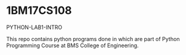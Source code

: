 # 1BM17CS108
PYTHON-LAB1-INTRO

  This repo contains python programs done in which are part of Python Programming Course at BMS College of Engineering. 
